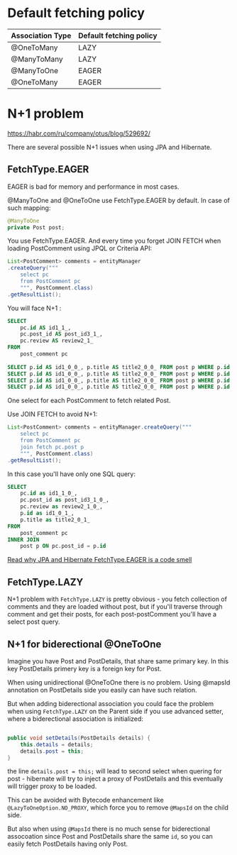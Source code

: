 # Default fetching policy

| Association Type | Default fetching policy |
|------------------|-------------------------|
| @OneToMany       | LAZY                    |
| @ManyToMany      | LAZY                    |
| @ManyToOne       | EAGER                   |
| @OneToMany       | EAGER                   |

# N+1 problem

https://habr.com/ru/company/otus/blog/529692/

There are several possible N+1 issues when using JPA and Hibernate.

## FetchType.EAGER

EAGER is bad for memory and performance in most cases.

@ManyToOne and @OneToOne use FetchType.EAGER by default. In case of such mapping:

``` java
@ManyToOne
private Post post;
```

You use FetchType.EAGER. And every time you forget JOIN FETCH when loading PostComment using JPQL or Criteria API:

``` java
List<PostComment> comments = entityManager
.createQuery("""
    select pc
    from PostComment pc
    """, PostComment.class)
.getResultList();
```

You will face N+1 :

``` SQL
SELECT
    pc.id AS id1_1_,
    pc.post_id AS post_id3_1_,
    pc.review AS review2_1_
FROM
    post_comment pc
 
SELECT p.id AS id1_0_0_, p.title AS title2_0_0_ FROM post p WHERE p.id = 1
SELECT p.id AS id1_0_0_, p.title AS title2_0_0_ FROM post p WHERE p.id = 2
SELECT p.id AS id1_0_0_, p.title AS title2_0_0_ FROM post p WHERE p.id = 3
SELECT p.id AS id1_0_0_, p.title AS title2_0_0_ FROM post p WHERE p.id = 4
```

One select for each PostComment to fetch related Post.

Use JOIN FETCH to avoid N+1:

``` java
List<PostComment> comments = entityManager.createQuery("""
    select pc
    from PostComment pc
    join fetch pc.post p
    """, PostComment.class)
.getResultList();
````
 
In this case you'll have only one SQL query:

``` SQL
SELECT
    pc.id as id1_1_0_,
    pc.post_id as post_id3_1_0_,
    pc.review as review2_1_0_,
    p.id as id1_0_1_,
    p.title as title2_0_1_
FROM
    post_comment pc
INNER JOIN
    post p ON pc.post_id = p.id
```

[Read why JPA and Hibernate FetchType.EAGER is a code smell](https://vladmihalcea.com/eager-fetching-is-a-code-smell/)

## FetchType.LAZY

N+1 problem with `FetchType.LAZY` is pretty obvious - you fetch collection of comments and they are loaded without post, but if you'll traverse through comment and get their posts, for each post-postComment you'll have a select post query.

## N+1 for biderectional @OneToOne

Imagine you have Post and PostDetails, that share same primary key. In this key PostDetails primery key is a foreign key for Post.

When using unidirectional @OneToOne there is no problem. Using @mapsId annotation on PostDetails side you easily can have such relation. 

But when adding biderectional association you could face the problem when using `FetchType.LAZY` on the Parent side if you use advanced setter, where a biderectional association is initialized:

``` java

public void setDetails(PostDetails details) {
    this.details = details;
    details.post = this;
}
```

the line `details.post = this;` will lead to second select when quering for post - hibernate will try to inject a proxy of PostDetails and this eventually will trigger proxy to be loaded.

This can be avoided with Bytecode enhancement like `@LazyToOneOption.NO_PROXY`, which force you to remove `@MapsId` on the child side.

But also when using `@MapsId` there is no much sense for biderectional assocoation since Post and PostDetails share the same `id`, so you can easily fetch PostDetails having only Post.
